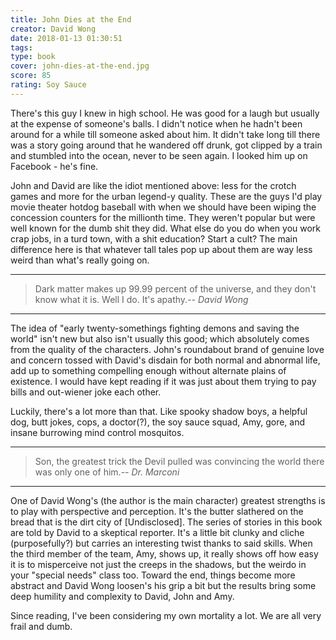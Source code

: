 ```yaml
---
title: John Dies at the End
creator: David Wong
date: 2018-01-13 01:30:51
tags:
type: book
cover: john-dies-at-the-end.jpg
score: 85
rating: Soy Sauce
---
```

There's this guy I knew in high school. He was good for a laugh but usually at the expense of someone's balls. I didn't notice when he hadn't been around for a while till someone asked about him. It didn't take long till there was a story going around that he wandered off drunk, got clipped by a train and stumbled into the ocean, never to be seen again. I looked him up on Facebook - he's fine. 

John and David are like the idiot mentioned above: less for the crotch games and more for the urban legend-y quality. These are the guys I'd play movie theater hotdog baseball with when we should have been wiping the concession counters for the millionth time. They weren't popular but were well known for the dumb shit they did. What else do you do when you work crap jobs, in a turd town, with a shit education? Start a cult? The main difference here is that whatever tall tales pop up about them are way less weird than what's really going on.

---

> Dark matter makes up 99.99 percent of the universe, and they don't know what it is. Well I do. It's apathy.<cite>-- David Wong</cite>

---

The idea of "early twenty-somethings fighting demons and saving the world" isn't new but also isn't usually this good; which absolutely comes from the quality of the characters. John's roundabout brand of genuine love and concern tossed with David's disdain for both normal and abnormal life, add up to something compelling enough without alternate plains of existence. I would have kept reading if it was just about them trying to pay bills and out-wiener joke each other.

Luckily, there's a lot more than that.  Like spooky shadow boys, a helpful dog, butt jokes, cops, a doctor(?), the soy sauce squad, Amy, gore, and insane burrowing mind control mosquitos.

---

> Son, the greatest trick the Devil pulled was convincing the world there was only one of him.<cite>-- Dr. Marconi</cite>

---

One of David Wong's (the author is the main character) greatest strengths is to play with perspective and perception. It's the butter slathered on the bread that is the dirt city of [Undisclosed]. The series of stories in this book are told by David to a skeptical reporter. It's a little bit clunky and cliche (purposefully?) but carries an interesting twist thanks to said skills. When the third member of the team, Amy, shows up, it really shows off how easy it is to misperceive not just the creeps in the shadows, but the weirdo in your "special needs" class too. Toward the end, things become more abstract and David Wong loosen's his grip a bit but the results bring some deep humility and complexity to David, John and Amy.

Since reading, I've been considering my own mortality a lot. We are all very frail and dumb.